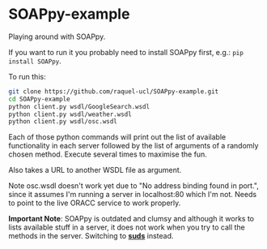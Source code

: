 # SOAPpy-example

Playing around with SOAPpy. 

If you want to run it you probably need to install SOAPpy first, e.g.: `pip install SOAPpy`.

To run this:

```bash
git clone https://github.com/raquel-ucl/SOAPpy-example.git
cd SOAPpy-example
python client.py wsdl/GoogleSearch.wsdl
python client.py wsdl/weather.wsdl
python client.py wsdl/osc.wsdl
```

Each of those python commands will print out the list of available functionality in each server followed by the list of arguments of a randomly chosen method. Execute several times to maximise the fun.

Also takes a URL to another WSDL file as argument.

Note osc.wsdl doesn't work yet due to "No address binding found in port.", since it assumes I'm running a server in localhost:80 which I'm not. Needs to point to the live ORACC service to work properly.

__Important Note__: SOAPpy is outdated and clumsy and although it works to lists available stuff in a server, it does not work when you try to call the methods in the server. Switching to __[suds](https://fedorahosted.org/suds/wiki/Documentation)__ instead. 
